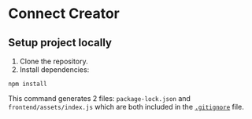 # Connect Creator

## Setup project locally

1. Clone the repository.
2. Install dependencies:

`npm install`

This command generates 2 files: `package-lock.json` and `frontend/assets/index.js` which are both included in the [`.gitignore`](./.gitignore) file.
